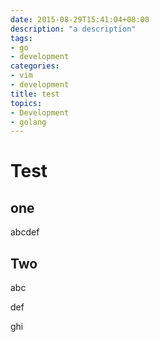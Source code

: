```yaml
---
date: 2015-08-29T15:41:04+08:00
description: "a description"
tags:
- go
- development
categories:
- vim
- development
title: test
topics:
- Development
- golang
---
```


# Test

## one

abcdef 

## Two

abc

def

ghi



